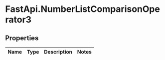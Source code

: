 # FastApi.NumberListComparisonOperator3

## Properties
Name | Type | Description | Notes
------------ | ------------- | ------------- | -------------
